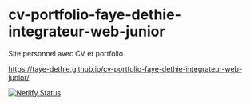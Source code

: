 # cv-portfolio-faye-dethie-integrateur-web-junior
Site personnel avec CV et portfolio

https://faye-dethie.github.io/cv-portfolio-faye-dethie-integrateur-web-junior/


[![Netlify Status](https://api.netlify.com/api/v1/badges/61cbdab6-8cad-49a3-970a-a27f824f10e1/deploy-status)](https://app.netlify.com/sites/eloquent-chebakia-91716a/deploys)
